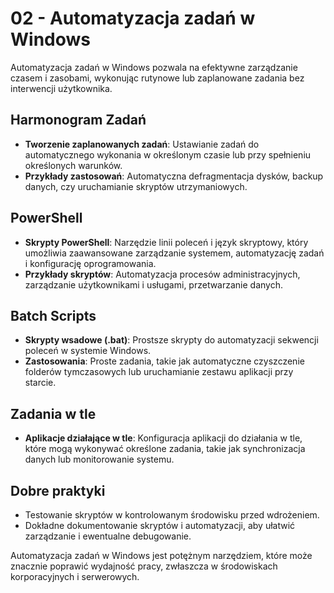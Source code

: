 
# 02 - Automatyzacja zadań w Windows

Automatyzacja zadań w Windows pozwala na efektywne zarządzanie czasem i zasobami, wykonując rutynowe lub zaplanowane zadania bez interwencji użytkownika.

## Harmonogram Zadań

- **Tworzenie zaplanowanych zadań**: Ustawianie zadań do automatycznego wykonania w określonym czasie lub przy spełnieniu określonych warunków.
- **Przykłady zastosowań**: Automatyczna defragmentacja dysków, backup danych, czy uruchamianie skryptów utrzymaniowych.

## PowerShell

- **Skrypty PowerShell**: Narzędzie linii poleceń i język skryptowy, który umożliwia zaawansowane zarządzanie systemem, automatyzację zadań i konfigurację oprogramowania.
- **Przykłady skryptów**: Automatyzacja procesów administracyjnych, zarządzanie użytkownikami i usługami, przetwarzanie danych.

## Batch Scripts

- **Skrypty wsadowe (.bat)**: Prostsze skrypty do automatyzacji sekwencji poleceń w systemie Windows.
- **Zastosowania**: Proste zadania, takie jak automatyczne czyszczenie folderów tymczasowych lub uruchamianie zestawu aplikacji przy starcie.

## Zadania w tle

- **Aplikacje działające w tle**: Konfiguracja aplikacji do działania w tle, które mogą wykonywać określone zadania, takie jak synchronizacja danych lub monitorowanie systemu.

## Dobre praktyki

- Testowanie skryptów w kontrolowanym środowisku przed wdrożeniem.
- Dokładne dokumentowanie skryptów i automatyzacji, aby ułatwić zarządzanie i ewentualne debugowanie.

Automatyzacja zadań w Windows jest potężnym narzędziem, które może znacznie poprawić wydajność pracy, zwłaszcza w środowiskach korporacyjnych i serwerowych.
